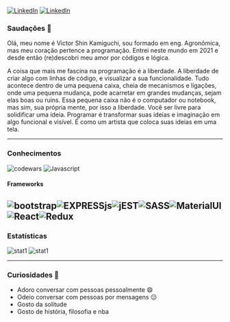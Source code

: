 
<a href="https://www.linkedin.com/in/victorkamiguchi/"><img alt="LinkedIn" src="https://img.shields.io/badge/LinkedIn-0077B5?style=for-the-badge&logo=linkedin&logoColor=white" /></a>
<a href="https://www.shinvk.github.io/"><img alt="LinkedIn" src="https://img.shields.io/badge/GitHub-100000?style=for-the-badge&logo=github&logoColor=white" /></a>

### Saudações 👋

Olá, meu nome é Victor Shin Kamiguchi, sou formado em eng. Agronômica, mas meu coração pertence a programação.
Entrei neste mundo em 2021 e desde então (re)descobri meu amor por códigos e lógica.

A coisa que mais me fascina na programação é a liberdade. A liberdade de criar algo com linhas de código, e visualizar a sua funcionalidade. Tudo acontece dentro de uma pequena caixa, cheia de mecanismos e ligações, onde uma pequena mudança, pode acarretar em grandes mudanças, sejam elas boas ou ruins.
Essa pequena caixa não é o computador ou notebook, mas sim, sua própria mente, por isso a liberdade. Você ser livre para solidificar uma ideia.
Programar é transformar suas ideias e imaginação em algo funcional e visível. É como um artista que coloca suas ideias em uma tela. 

-------------------
### Conhecimentos
<img alt="codewars" src="https://www.codewars.com/users/ShinVK/badges/micro" />
<img alt="Javascript" src="https://img.shields.io/badge/JavaScript-323330?style=for-the-badge&logo=javascript&logoColor=F7DF1E" />

#### Frameworks

<img alt="bootstrap" src="https://img.shields.io/badge/Bootstrap-563D7C?style=for-the-badge&logo=bootstrap&logoColor=white" /><img alt="EXPRESSjs" src="https://img.shields.io/badge/Express.js-000000?style=for-the-badge&logo=express&logoColor=white" /><img alt="jEST" src="https://img.shields.io/badge/Jest-C21325?style=for-the-badge&logo=jest&logoColor=white" /><img alt="SASS" src="https://img.shields.io/badge/Sass-CC6699?style=for-the-badge&logo=sass&logoColor=white" /><img alt="MaterialUI" src="https://img.shields.io/badge/Material%20UI-007FFF?style=for-the-badge&logo=mui&logoColor=white" /><img alt="React" src="https://img.shields.io/badge/React-20232A?style=for-the-badge&logo=react&logoColor=61DAFB" /><img alt="Redux" src="https://img.shields.io/badge/Redux-593D88?style=for-the-badge&logo=redux&logoColor=white" />
-------------------
### Estatísticas
<img alt="stat1" src="https://github-readme-stats.vercel.app/api?username={ShinVK}" /> <img alt="stat1" src="https://github-readme-stats.vercel.app/api/top-langs/?username={ShinVK}" />



-------------------

### Curiosidades :milky_way:

- Adoro conversar com pessoas pessoalmente 😄
- Odeio conversar com pessoas por mensagens :expressionless:
- Gosto da solitude
- Gosto de história, filosofia e nba



<!--
**ShinVK/ShinVk** is a ✨ _special_ ✨ repository because its `README.md` (this file) appears on your GitHub profile.

Here are some ideas to get you started:

- 🔭 I’m currently working on ...
- 🌱 I’m currently learning ...
- 👯 I’m looking to collaborate on ...
- 🤔 I’m looking for help with ...
- 💬 Ask me about ...
- 📫 How to reach me: ...
- 😄 Pronouns: ...
- ⚡ Fun fact: ...
-->
